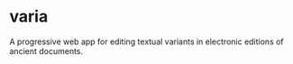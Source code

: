 # varia
A progressive web app for editing textual variants in electronic editions of ancient documents.
